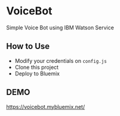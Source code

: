 # VoiceBot
Simple Voice Bot using IBM Watson Service

## How to Use
- Modify your credentials on ``config.js``
- Clone this project
- Deploy to Bluemix

## DEMO
https://voicebot.mybluemix.net/

